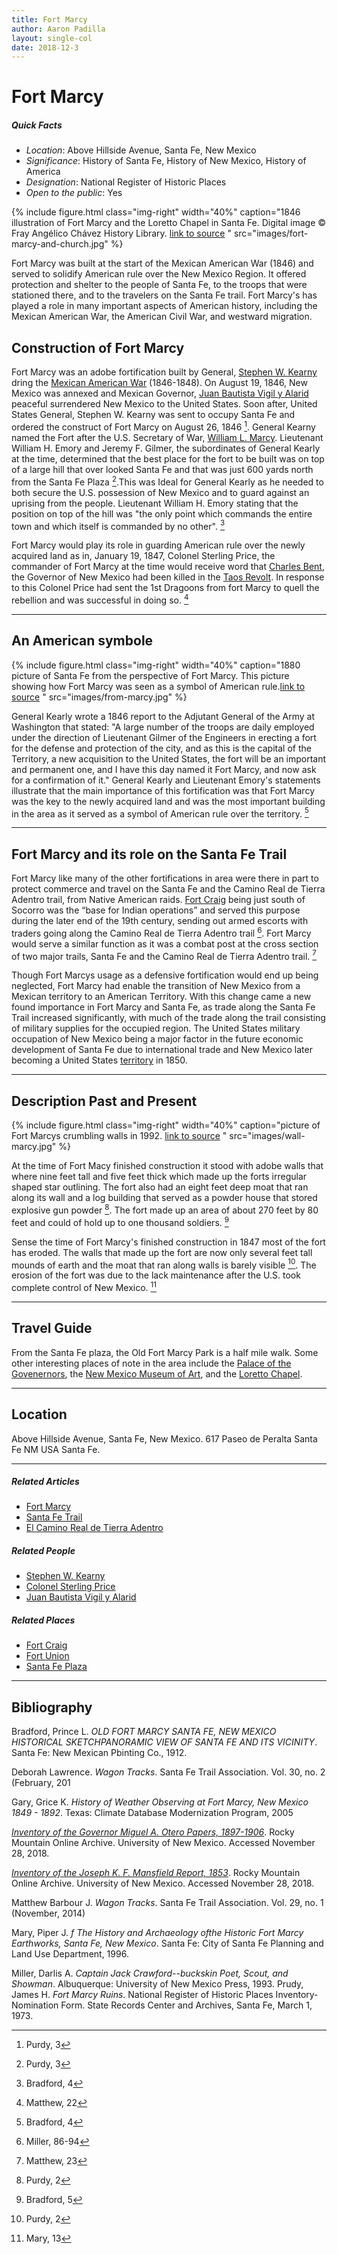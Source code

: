 ```yaml
---
title: Fort Marcy
author: Aaron Padilla
layout: single-col
date: 2018-12-3
---
```


# Fort Marcy

##### Quick Facts
* *Location*: Above Hillside Avenue, Santa Fe, New Mexico
* *Significance*: History of Santa Fe, History of New Mexico, History of America
* *Designation*: National Register of Historic Places
* *Open to the public*: Yes

{% include figure.html class="img-right" width="40%" caption="1846 illustration of Fort Marcy and the Loretto Chapel in Santa Fe. Digital image © Fray Angélico Chávez History Library. [link to source](https://econtent.unm.edu/cdm/singleitem/collection/chavezgraph/id/72/rec/40)
" src="images/fort-marcy-and-church.jpg" %}

Fort Marcy was built at the start of the Mexican American War (1846) and served to solidify American rule over the New Mexico Region. It offered protection and shelter to the people of Santa Fe, to the troops that were stationed there, and to the travelers on the Santa Fe trail. Fort Marcy's has played a role in many important aspects of American history, including the Mexican American War, the American Civil War, and westward migration. 
## Construction of Fort Marcy

Fort Marcy was an adobe fortification built by General, [Stephen W. Kearny](https://en.wikipedia.org/wiki/Stephen_W._Kearny) dring the [Mexican American War](https://en.wikipedia.org/wiki/Mexican%E2%80%93American_War) (1846-1848). On August 19, 1846, New Mexico was annexed and Mexican Governor, [Juan Bautista Vigil y Alarid](https://en.wikipedia.org/wiki/Juan_Bautista_Vigil_y_Alarid) peaceful surrendered New Mexico to the United States. Soon after, United States General, Stephen W. Kearny was sent to occupy Santa Fe and ordered the construct of Fort Marcy on August 26, 1846 [^1]. General Kearny named the Fort after the U.S. Secretary of War, [William L. Marcy](https://en.wikipedia.org/wiki/William_L._Marcy). Lieutenant William H. Emory and Jeremy F. Gilmer, the subordinates of General Kearly at the time, determined that the best place for the fort to be built was on top of a large hill that over looked Santa Fe and that was just 600 yards north from the Santa Fe Plaza [^2].This was Ideal for General Kearly as he needed to both secure the U.S. possession of New Mexico and to guard against an uprising from the people. Lieutenant William H. Emory stating that the position on top of the hill was "the only point which commands the entire town and which itself is commanded by no other". [^3]

Fort Marcy would play its role in guarding American rule over the newly acquired land as in, January 19, 1847, Colonel Sterling Price, the commander of Fort Marcy at the time would receive word that [Charles Bent](https://en.wikipedia.org/wiki/Charles_Bent), the Governor of New Mexico had been killed in the [Taos Revolt](https://en.wikipedia.org/wiki/Taos_Revolt). In response to this Colonel Price had sent the 1st Dragoons from fort Marcy to quell the rebellion and was successful in doing so. [^4]

[^1]: Purdy, 3
[^2]: Purdy, 3
[^3]: Bradford, 4
[^4]: Matthew, 22
***
## An American symbole

{% include figure.html class="img-right" width="40%" caption="1880 picture of Santa Fe from the perspective of Fort Marcy. This picture showing how Fort Marcy was seen as a symbol of American rule.[link to source](https://econtent.unm.edu/cdm/singleitem/collection/wittick/id/233/rec/99) 
" src="images/from-marcy.jpg" %}

General Kearly wrote a 1846 report to the Adjutant General of the Army at Washington that stated:  "A large number of the troops are daily employed under the direction of Lieutenant Gilmer of the Engineers in erecting a fort for the defense and protection of the city, and as this is the capital of the Territory, a new acquisition to the United States, the fort will be an important and permanent one, and I have this day named it Fort Marcy, and now ask for a confirmation of it." General Kearly and Lieutenant Emory's statements illustrate that the main importance of this fortification was that Fort Marcy was the key to the newly acquired land and was the most important building in the area as it served as a symbol of American rule over the territory. [^5]

[^5]: Bradford, 4 
***
## Fort Marcy and its role on the Santa Fe Trail
Fort Marcy like many of the other fortifications in area were there in part to protect commerce and travel on the Santa Fe and the Camino Real de Tierra Adentro trail, from Native American raids. [Fort Craig](https://en.wikipedia.org/wiki/Fort_Craig) being just south of Socorro was the “base for Indian operations” and served this purpose during the later end of the 19th century, sending out armed escorts with traders going along the Camino Real de Tierra Adentro trail [^6]. Fort Marcy would serve a similar function as it was a combat post at the cross section of two major trails, Santa Fe and the Camino Real de Tierra Adentro trail. [^7] 

Though Fort Marcys usage as a defensive fortification would end up being neglected, Fort Marcy had enable the transition of New Mexico from a Mexican territory to an American Territory. With this change came a new found importance in Fort Marcy and Santa Fe, as trade along the Santa Fe Trail increased significantly, with much of the trade along the trail consisting of military supplies for the occupied region. The United States military occupation of New Mexico being a major factor in the future economic development of Santa Fe due to international trade and New Mexico later becoming a United States [territory](https://en.wikipedia.org/wiki/New_Mexico_Territory) in 1850.  
     
[^6]: Miller, 86-94
[^7]: Matthew, 23
***
## Description Past and Present

{% include figure.html class="img-right" width="40%" caption="picture of Fort Marcys crumbling walls in 1992. [link to source](https://econtent.unm.edu/cdm/singleitem/collection/santa/id/17/rec/34) 
" src="images/wall-marcy.jpg" %}

At the time of Fort Macy finished construction it stood with adobe walls that where nine feet tall and five feet thick which made up the forts irregular shaped star outlining. The fort also had an eight feet deep moat that ran along its wall and a log building that served as a powder house that stored explosive gun powder [^8]. The fort made up an area of about 270 feet by 80 feet and could of hold up to one thousand soldiers. [^9]

Sense the time of Fort Marcy's finished construction in 1847 most of the fort has eroded. The walls that made up the fort are now only several feet tall mounds of earth and the moat that ran along walls is barely visible [^10]. The erosion of the fort was due to the lack maintenance after the U.S. took complete control of New Mexico. [^11]

[^8]: Purdy, 2
[^9]: Bradford, 5
[^10]: Purdy, 2
[^11]: Mary, 13
***
## Travel Guide
From the Santa Fe plaza, the Old Fort Marcy Park is a half mile walk. Some other interesting places of note in the area include the [Palace of the Govenernors](https://www.nps.gov/nr/travel/american_latino_heritage/Palace_of_the_Governors.html), the [New Mexico Museum of Art](http://nmartmuseum.org/), and the [Loretto Chapel](https://www.lorettochapel.com/).  

***
## Location 
Above Hillside Avenue, Santa Fe, New Mexico.
617 Paseo de Peralta Santa Fe NM USA Santa Fe.


***
##### Related Articles
* [Fort Marcy](https://www.nps.gov/nr/travel/el_camino_real_de_tierra_adentro/Fort_Marcy_Ruins.html)
* [Santa Fe Trail](https://www.nps.gov/safe/index.htm)
* [El Camino Real de Tierra Adentro](https://www.nps.gov/elca/index.htm)
##### Related People
* [Stephen W. Kearny](https://www.pbs.org/kera/usmexicanwar/biographies/stephen_kearny.html)
* [Colonel Sterling Price](https://www.nps.gov/people/sterling-price.htm) 
* [Juan Bautista Vigil y Alarid](http://www.newmexicohistory.org/people/juan-bautista-vigil-y-alarid)
##### Related Places
* [Fort Craig](https://www.nps.gov/nr/travel/el_camino_real_de_tierra_adentro/Fort_Craig.html)
* [Fort Union](https://www.nps.gov/foun/index.htm)
* [Santa Fe Plaza](https://www.nps.gov/nr/travel/amsw/sw53.htm)

***
## Bibliography
Bradford, Prince L. _OLD FORT MARCY SANTA FE, NEW MEXICO HISTORICAL SKETCHPANORAMIC VIEW OF SANTA FE AND ITS VICINITY_. Santa Fe: New Mexican Pbinting Co., 1912.

Deborah Lawrence. _Wagon Tracks_. Santa Fe Trail Association.  Vol. 30, no. 2 (February, 201

Gary, Grice K. _History of Weather Observing at Fort Marcy, New Mexico 1849 - 1892_. Texas: Climate Database Modernization Program, 2005

[_Inventory of the Governor Miguel A. Otero Papers, 1897-1906_](https://rmoa.unm.edu/docviewer.php?docId=published/nmar1959-090.xml#idp3152976). Rocky Mountain Online Archive. University of New Mexico. Accessed November 28, 2018.

[_Inventory of the Joseph K. F. Mansfield Report, 1853_](https://rmoa.unm.edu/docviewer.php?docId=nmu1mss60sc.xml). Rocky Mountain Online Archive. University of New Mexico. Accessed November 28, 2018. 

Matthew Barbour J. _Wagon Tracks_. Santa Fe Trail Association. Vol. 29, no. 1 (November, 2014)

Mary, Piper J. _f The History and Archaeology ofthe Historic Fort Marcy Earthworks, Santa Fe, New Mexico_. Santa Fe: City of Santa Fe Planning and Land Use Department, 1996.

Miller, Darlis A. _Captain Jack Crawford--buckskin Poet, Scout, and Showman_. Albuquerque: University of New Mexico Press, 1993.
Prudy, James H. _Fort Marcy Ruins_. National Register of Historic Places Inventory-Nomination Form. State Records Center and Archives, Santa Fe, March 1, 1973.